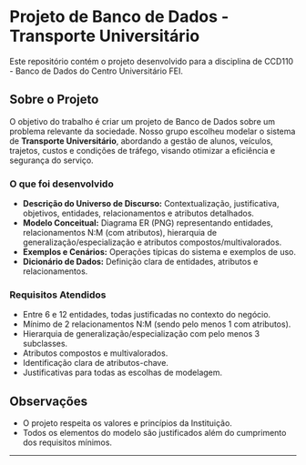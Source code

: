 # Projeto de Banco de Dados - Transporte Universitário

Este repositório contém o projeto desenvolvido para a disciplina de CCD110 - Banco de Dados do Centro Universitário FEI.

## Sobre o Projeto

O objetivo do trabalho é criar um projeto de Banco de Dados sobre um problema relevante da sociedade. Nosso grupo escolheu modelar o sistema de **Transporte Universitário**, abordando a gestão de alunos, veículos, trajetos, custos e condições de tráfego, visando otimizar a eficiência e segurança do serviço.

### O que foi desenvolvido

- **Descrição do Universo de Discurso:** Contextualização, justificativa, objetivos, entidades, relacionamentos e atributos detalhados.
- **Modelo Conceitual:** Diagrama ER (PNG) representando entidades, relacionamentos N:M (com atributos), hierarquia de generalização/especialização e atributos compostos/multivalorados.
- **Exemplos e Cenários:** Operações típicas do sistema e exemplos de uso.
- **Dicionário de Dados:** Definição clara de entidades, atributos e relacionamentos.

### Requisitos Atendidos

- Entre 6 e 12 entidades, todas justificadas no contexto do negócio.
- Mínimo de 2 relacionamentos N:M (sendo pelo menos 1 com atributos).
- Hierarquia de generalização/especialização com pelo menos 3 subclasses.
- Atributos compostos e multivalorados.
- Identificação clara de atributos-chave.
- Justificativas para todas as escolhas de modelagem.


## Observações

- O projeto respeita os valores e princípios da Instituição.
- Todos os elementos do modelo são justificados além do cumprimento dos requisitos mínimos.

---

